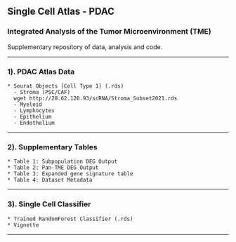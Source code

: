 ## Single Cell Atlas - PDAC 
### Integrated Analysis of the Tumor Microenvironment (TME)
Supplementary repository of data, analysis and code.  

***
### 1). **PDAC Atlas Data**   
    * Seurat Objects [Cell Type 1] (.rds)
      - Stroma (PSC/CAF) 
      wget http://20.62.120.93/scRNA/Stroma_Subset2021.rds
      - Myeloid
      - Lymphocytes
      - Epithelium
      - Endothelium
***     
### 2). **Supplementary Tables**
    * Table 1: Subpopulation DEG Output 
    * Table 2: Pan-TME DEG Output
    * Table 3: Expanded gene signature table
    * Table 4: Dataset Metadata
***
### 3). **Single Cell Classifier**
    * Trained RandomForest Classifier (.rds)    
    * Vignette 
***   
